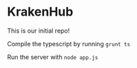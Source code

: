 # KrakenHub

This is our initial repo!

Compile the typescript by running  `grunt ts`

Run the server with `node app.js`
